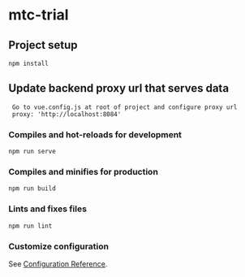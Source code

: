 # mtc-trial

## Project setup
```
npm install
```

## Update backend proxy url that serves data
```
 Go to vue.config.js at root of project and configure proxy url
 proxy: 'http://localhost:8084'
```

### Compiles and hot-reloads for development
```
npm run serve
```

### Compiles and minifies for production
```
npm run build
```

### Lints and fixes files
```
npm run lint
```

### Customize configuration
See [Configuration Reference](https://cli.vuejs.org/config/).
